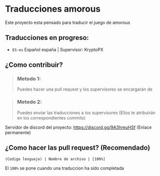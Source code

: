 # Traducciones amorous

Este proyecto esta pensado para traducir el juego de amorous

## Traducciones en progreso:
- `ES-es` Español españa | Supervisor: KryptoPX

## ¿Como contribuir?

> ### Metodo 1:  
> Puedes hacer una pull request y los supervisores se encargarán de 

> ### Metodo 2:  
> Puedes enviar las traducciones a los supervisores (Ellos te atribuirán en los correspondientes commits)

Servidor de discord del proyecto: https://discord.gg/9A3hreuHSf (Enlace permanente)

## ¿Como hacer las pull request? (Recomendado)

`(Codigo lenguaje) | Nombre de archivo | [100%]`

El `100%` se pone cuando una traduccion ha sido completada